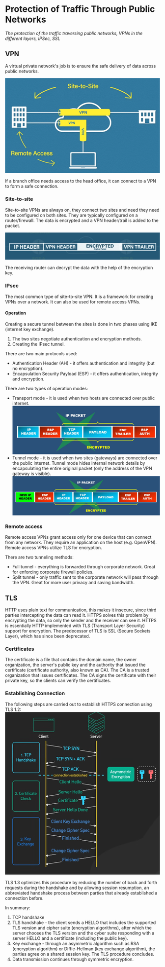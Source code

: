 # Protection of Traffic Through Public Networks

_The protection of the traffic traversing public networks, VPNs in the different layers, IPSec, SSL_

## VPN

A virtual private network's job is to ensure the safe delivery of data across public networks.

![](./images/protection_of_traffic_through_public_networks/vpn.png)

If a branch office needs access to the head office, it can connect to a VPN to form a safe connection.

### Site-to-site

Site-to-site VPNs are always on, they connect two sites and need they need to be configured on both sites. They are typically configured on a router/firewall. The data is encrypted and a VPN header/trail is added to the packet.

![](./images/protection_of_traffic_through_public_networks/encryption.png)

The receiving router can decrypt the data with the help of the encryption key.

### IPsec

The most common type of site-to-site VPN. It is a framework for creating VPNs over a network. It can also be used for remote access VPNs.

#### Operation

Creating a secure tunnel between the sites is done in two phases using IKE (internet key exchange).

1. The two sites negotiate authentication and encryption methods.
2. Creating the IPsec tunnel.

There are two main protocols used:
* Authentication Header (AH) - it offers authentication and integrity (but no encryption).
* Encapsulation Security Payload (ESP) - it offers authentication, integrity and encryption.

There are two types of operation modes:
* Transport mode - it is used when two hosts are connected over public internet.
![](./images/protection_of_traffic_through_public_networks/transport_packet.png)
* Tunnel mode - it is used when two sites (gateways) are connected over the public internet. Tunnel mode hides internal network details by encapsulating the entire original packet (only the address of the VPN gateway is visible).
![](./images/protection_of_traffic_through_public_networks/tunnel_packet.png)

### Remote access

Remote access VPNs grant access only for one device that can connect from any network. They require an application on the host (e.g. OpenVPN). Remote access VPNs utilize TLS for encryption.

There are two tunneling methods:
* Full tunnel - everything is forwarded through corporate network. Great for enforcing corporate firewall policies.
* Split tunnel - only traffic sent to the corporate network will pass through the VPN. Great for more user privacy and saving bandwidth.

## TLS

HTTP uses plain text for communication, this makes it insecure, since third parties intercepting the data can read it. HTTPS solves this problem by encrypting the data, so only the sender and the receiver can see it. HTTPS is essentially HTTP implemented with TLS (Transport Layer Security) support for encryption. The predecessor of TLS is SSL (Secure Sockets Layer), which has since been deprecated.

### Certificates

The certificate is a file that contains the domain name, the owner organization, the server's public key and the authority that issued the certificate (certificate authority, also known as CA). The CA is a trusted organization that issues certificates. The CA signs the certificate with their private key, so the clients can verify the certificates.

### Establishing Connection

The following steps are carried out to establish HTTPS connection using TLS 1.2:
![](./images/protection_of_traffic_through_public_networks/tls.png)

TLS 1.3 optimizes this procedure by reducing the number of back and forth requests during the handshake and by allowing session resumption, an abbreviated handshake process between parties that already established a connection before.

In summary:
1. TCP handshake
2. TLS handshake - the client sends a HELLO that includes the supported TLS version and cipher suite (encryption algorithms), after which the server chooses the TLS version and the cyber suite responding with a server HELLO and a certificate (including the public key).
3. Key exchange - through an asymmetric algorithm such as RSA (encryption algorithm) or Diffie-Hellman (key exchange algorithm), the parties agree on a shared session key. The TLS procedure concludes.
4. Data transmission continues through symmetric encryption.
